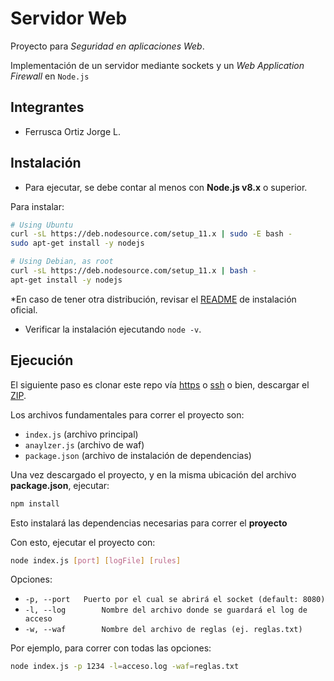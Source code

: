 # Servidor Web
Proyecto para _Seguridad en aplicaciones Web_.

Implementación de un servidor mediante sockets y un _Web Application Firewall_ en `Node.js` 

## Integrantes

- Ferrusca Ortiz Jorge L.

## Instalación

- Para ejecutar, se debe contar al menos con **Node.js v8.x** o superior.

Para instalar: 

```sh
# Using Ubuntu
curl -sL https://deb.nodesource.com/setup_11.x | sudo -E bash -
sudo apt-get install -y nodejs

# Using Debian, as root
curl -sL https://deb.nodesource.com/setup_11.x | bash -
apt-get install -y nodejs
```

\*En caso de tener otra distribución, revisar el [README](https://github.com/nodesource/distributions/blob/master/README.md#debinstall) de instalación oficial.

- Verificar la instalación ejecutando `node -v`.

## Ejecución

El siguiente paso es clonar este repo vía [https](https://github.com/mp4-28/servidor-net.git) o [ssh](git@github.com:mp4-28/servidor-net.git) o bien, descargar el [ZIP](https://github.com/mp4-28/servidor-net/archive/master.zip).

Los archivos fundamentales para correr el proyecto son: 
- `index.js` (archivo principal)
- `anaylzer.js` (archivo de waf)
- `package.json` (archivo de instalación de dependencias)

Una vez descargado el proyecto, y en la misma ubicación del archivo **package.json**, ejecutar:
```sh
npm install
```
Esto instalará las dependencias necesarias para correr el **proyecto**

Con esto, ejecutar el proyecto con: 
```sh
node index.js [port] [logFile] [rules]
```

Opciones:
- `-p, --port 	Puerto por el cual se abrirá el socket (default: 8080)`
- `-l, --log 		Nombre del archivo donde se guardará el log de acceso`
- `-w, --waf 		Nombre del archivo de reglas (ej. reglas.txt)`

Por ejemplo, para correr con todas las opciones: 
```sh
node index.js -p 1234 -l=acceso.log -waf=reglas.txt
```